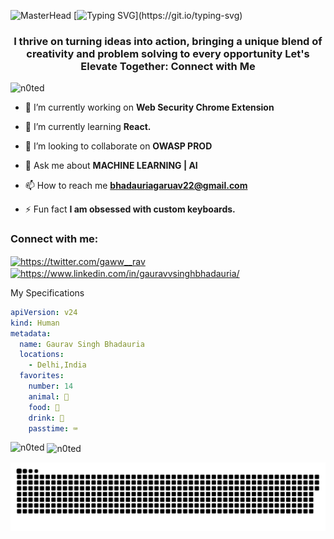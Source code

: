 ![MasterHead](https://user-images.githubusercontent.com/10498744/210012254-234538ff-d198-48aa-8964-37e6fd45d227.gif)
[![Typing SVG](https://readme-typing-svg.demolab.com?font=Tilt+Warp&size=30&pause=1000&color=9018F7&vCenter=true&width=500&lines=Heyy+%F0%9F%91%8B%2C+Gaurav+this+side!!)](https://git.io/typing-svg)
<h3 align="center">I thrive on turning ideas into action, bringing a unique blend of creativity and problem solving to every opportunity
Let's Elevate Together: Connect with Me</h3>


<p align="left"> <img src="https://komarev.com/ghpvc/?username=n0ted&label=Profile%20views&color=0e75b6&style=flat" alt="n0ted" /> </p>


- 🔭 I’m currently working on **Web Security Chrome Extension**

- 🌱 I’m currently learning **React.**

- 👯 I’m looking to collaborate on **OWASP PROD**

- 💬 Ask me about **MACHINE LEARNING | AI**

- 📫 How to reach me **bhadauriagaruav22@gmail.com**

- ⚡ Fun fact **I am obsessed with custom keyboards.**

<h3 align="left">Connect with me:</h3>
<p align="left">
<a href="https://twitter.com/https://twitter.com/gaww__rav" target="blank"><img align="center" src="https://raw.githubusercontent.com/rahuldkjain/github-profile-readme-generator/master/src/images/icons/Social/twitter.svg" alt="https://twitter.com/gaww__rav" height="30" width="40" /></a>
<a href="https://www.linkedin.com/in/gauravvsinghbhadauria/" target="blank"><img align="center" src="https://raw.githubusercontent.com/rahuldkjain/github-profile-readme-generator/master/src/images/icons/Social/linked-in-alt.svg" alt="https://www.linkedin.com/in/gauravvsinghbhadauria/" height="30" width="40" /></a>
</p>
My Specifications

```yaml
apiVersion: v24
kind: Human
metadata:
  name: Gaurav Singh Bhadauria
  locations:
    - Delhi,India
  favorites:
    number: 14
    animal: 🐶
    food: 🍕
    drink: 🍹
    passtime: ⌨️
```



<p><img align="left" src="https://github-readme-stats.vercel.app/api/top-langs?username=n0ted&show_icons=true&locale=en&layout=compact" alt="n0ted" /></p>

<p>&nbsp;<img align="center" src="https://github-readme-stats.vercel.app/api?username=n0ted&show_icons=true&locale=en" alt="n0ted" /></p>
<img src="https://github.com/n0ted/Actions_Test/blob/output/snake.svg" alt="Snake animation" />

###


